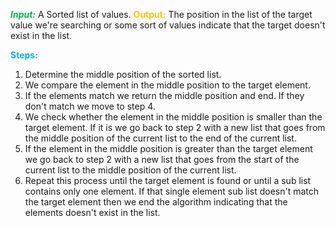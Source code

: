 **<span style="font-style:italic; font-style:italic; font-weight:bold; color:rgb(0, 176, 80)">Input:</span>** A Sorted list of values.
**<span style="font-weight:bold; color:rgb(255, 192, 0)">Output:</span>** The position in the list of the target value we're searching or some sort of values indicate that the target doesn't exist in the list.

**<span style="font-weight:bold; color:rgb(0, 176, 240)">Steps:</span>**
1. Determine the middle position of the sorted list.
2. We compare the element in the middle position to the target element.
3. If the elements match we return the middle position and end. If they don't match we move to step 4.
4. We check whether the element in the middle position is smaller than the target element. If it is we go back to step 2 with a new list that goes from the middle position of the current list to the end of the current list.
5. If the element in the middle position is greater than the target element we go back to step 2 with a new list that goes from the start of the current list to the middle position of the current list.
6. Repeat this process until the target element is found or until a sub list contains only one element. If that single element sub list doesn't match the target element then we end the algorithm indicating that the elements doesn't exist in the list.